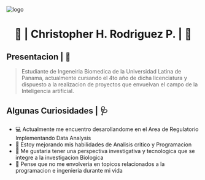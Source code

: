 ![logo](https://github.com/HaldRO20/HaldRO20/blob/main/BannerGithub.png)
<h1 align="center"> 🔬 | Christopher H. Rodriguez P. | 🧬

## Presentacion | 🩻

>Estudiante de Ingeneiria Biomedica de la Universidad Latina de Panama, actualmente cursando el 4to año de dicha licenciatura y dispuesto a la realizacion de proyectos que envuelvan el campo de la Inteligencia artificial.

## Algunas Curiosidades | 🩺

- 💻 Actualmente me encuentro desarollandome en el Area de Regulatorio Implementando Data Analysis
- 💎 Estoy mejorando mis habilidades de Analisis critico y Programacion
- 🧬 Me gustaria tener una perspectiva investigativa y tecnologica que se integre a la investigacion Biologica
- 🔬 Pense que no me envolveria en topicos relacionados a la programacion e ingenieria durante mi vida

